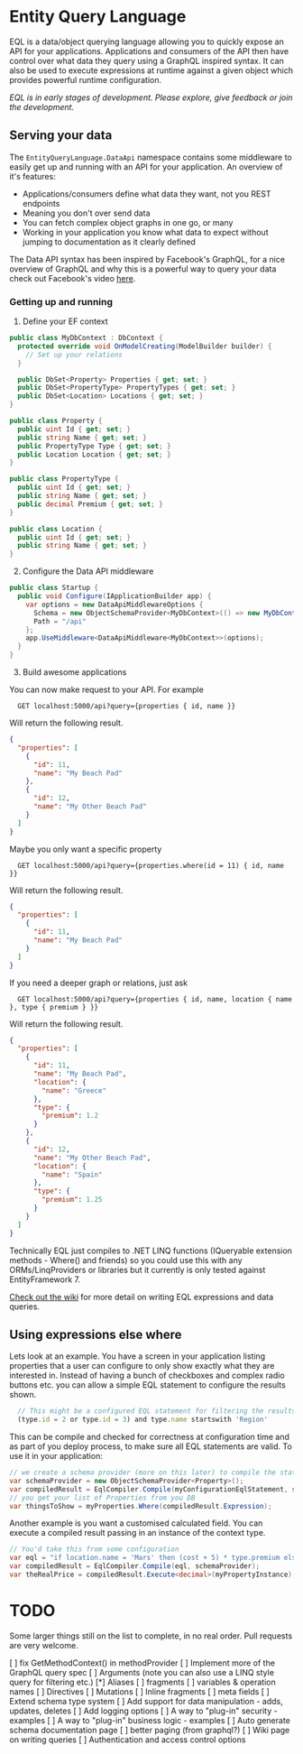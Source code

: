 # Entity Query Language
EQL is a data/object querying language allowing you to quickly expose an API for your applications. Applications and consumers of the API then have control over what data they query using a GraphQL inspired syntax. It can also be used to execute expressions at runtime against a given object which provides powerful runtime configuration.

_EQL is in early stages of development. Please explore, give feedback or join the development._

## Serving your data
The ``EntityQueryLanguage.DataApi`` namespace contains some middleware to easily get up and running with an API for your application. An overview of it's features:
- Applications/consumers define what data they want, not you REST endpoints
- Meaning you don't over send data
- You can fetch complex object graphs in one go, or many
- Working in your application you know what data to expect without jumping to documentation as it clearly defined

The Data API syntax has been inspired by Facebook's GraphQL, for a nice overview of GraphQL and why this is a powerful way to query your data check out Facebook's video [here](https://www.youtube.com/watch?v=9sc8Pyc51uU).

### Getting up and running

1. Define your EF context

```csharp
public class MyDbContext : DbContext {
  protected override void OnModelCreating(ModelBuilder builder) {
    // Set up your relations
  }

  public DbSet<Property> Properties { get; set; }
  public DbSet<PropertyType> PropertyTypes { get; set; }
  public DbSet<Location> Locations { get; set; }
}

public class Property {
  public uint Id { get; set; }
  public string Name { get; set; }
  public PropertyType Type { get; set; }
  public Location Location { get; set; }
}

public class PropertyType {
  public uint Id { get; set; }
  public string Name { get; set; }
  public decimal Premium { get; set; }
}

public class Location {
  public uint Id { get; set; }
  public string Name { get; set; }
}
```
2. Configure the Data API middleware

```csharp
public class Startup {
  public void Configure(IApplicationBuilder app) {
    var options = new DataApiMiddlewareOptions {
      Schema = new ObjectSchemaProvider<MyDbContext>(() => new MyDbContext()),
      Path = "/api"
    };
    app.UseMiddleware<DataApiMiddleware<MyDbContext>>(options);
  }
}
```
3. Build awesome applications

You can now make request to your API. For example
```
  GET localhost:5000/api?query={properties { id, name }}
```
Will return the following result.
```json
{
  "properties": [
    {
      "id": 11,
      "name": "My Beach Pad"
    },
    {
      "id": 12,
      "name": "My Other Beach Pad"
    }
  ]
}
```
Maybe you only want a specific property
```
  GET localhost:5000/api?query={properties.where(id = 11) { id, name }}
```
Will return the following result.
```json
{
  "properties": [
    {
      "id": 11,
      "name": "My Beach Pad"
    }
  ]
}
```
If you need a deeper graph or relations, just ask
```
  GET localhost:5000/api?query={properties { id, name, location { name }, type { premium } }}
```
Will return the following result.
```json
{
  "properties": [
    {
      "id": 11,
      "name": "My Beach Pad",
      "location": {
        "name": "Greece"
      },
      "type": {
        "premium": 1.2
      }
    },
    {
      "id": 12,
      "name": "My Other Beach Pad",
      "location": {
        "name": "Spain"
      },
      "type": {
        "premium": 1.25
      }
    }
  ]
}
```
Technically EQL just compiles to .NET LINQ functions (IQueryable extension methods - Where() and friends) so you could use this with any ORMs/LinqProviders or libraries but it currently is only tested against EntityFramework 7.

[Check out the wiki](https://github.com/lukemurray/EntityQueryLanguage/wiki) for more detail on writing EQL expressions and data queries.

## Using expressions else where
Lets look at an example. You have a screen in your application listing properties that a user can configure to only show exactly what they are interested in. Instead of having a bunch of checkboxes and complex radio buttons etc. you can allow a simple EQL statement to configure the results shown.
```js
  // This might be a configured EQL statement for filtering the results. It has a context of Property
  (type.id = 2 or type.id = 3) and type.name startswith 'Region'
```
This can be compile and checked for correctness at configuration time and as part of you deploy process, to make sure all EQL statements are valid. To use it in your application:
```csharp
// we create a schema provider (more on this later) to compile the statement against our Property type
var schemaProvider = new ObjectSchemaProvider<Property>();
var compiledResult = EqlCompiler.Compile(myConfigurationEqlStatement, schemaProvider);
// you get your list of Properties from you DB
var thingsToShow = myProperties.Where(compiledResult.Expression);
```
Another example is you want a customised calculated field. You can execute a compiled result passing in an instance of the context type.
```csharp
// You'd take this from some configuration
var eql = "if location.name = 'Mars' then (cost + 5) * type.premium else (cost * type.premium) / 3"
var compiledResult = EqlCompiler.Compile(eql, schemaProvider);
var theRealPrice = compiledResult.Execute<decimal>(myPropertyInstance);
```

# TODO
Some larger things still on the list to complete, in no real order. Pull requests are very welcome.

[ ] fix GetMethodContext() in methodProvider
[ ] Implement more of the GraphQL query spec
  [ ] Arguments (note you can also use a LINQ style query for filtering etc.)
  [*] Aliases
  [ ] fragments
  [ ] variables & operation names
  [ ] Directives
  [ ] Mutations
  [ ] Inline fragments
  [ ] meta fields
[ ] Extend schema type system
[ ] Add support for data manipulation - adds, updates, deletes
[ ] Add logging options
[ ] A way to "plug-in" security - examples
[ ] A way to "plug-in" business logic - examples
[ ] Auto generate schema documentation page
[ ] better paging (from graphql?)
[ ] Wiki page on writing queries
[ ] Authentication and access control options

